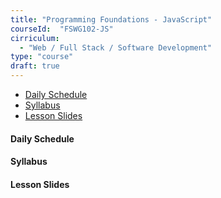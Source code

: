 ```yaml
---
title: "Programming Foundations - JavaScript" 
courseId:  "FSWG102-JS"
cirriculum:  
  - "Web / Full Stack / Software Development"
type: "course"
draft: true
---
```


<!-- TOC -->

* [Daily Schedule](#daily-schedule)
* [Syllabus](#syllabus)
* [Lesson Slides](#lesson-slides)

<!-- /TOC -->

#### Daily Schedule

#### Syllabus

#### Lesson Slides
